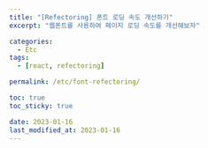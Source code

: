 ```yaml
---
title: "[Refectoring] 폰트 로딩 속도 개선하기"
excerpt: "웹폰트를 사용하여 페이지 로딩 속도를 개선해보자"

categories:
  - Etc
tags:
  - [react, refectoring]

permalink: /etc/font-refectoring/

toc: true
toc_sticky: true

date: 2023-01-16
last_modified_at: 2023-01-16
---
```

